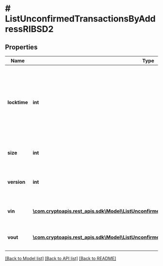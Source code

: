 # # ListUnconfirmedTransactionsByAddressRIBSD2

## Properties

Name | Type | Description | Notes
------------ | ------------- | ------------- | -------------
**locktime** | **int** | Represents the locktime on the transaction on the specific blockchain, i.e. the blockheight at which the transaction is valid. |
**size** | **int** | Represents the total size of this transaction. |
**version** | **int** | Represents the transaction&#39;s version number. |
**vin** | [**\com.cryptoapis.rest_apis.sdk\Model\ListUnconfirmedTransactionsByAddressRIBSD2VinInner[]**](ListUnconfirmedTransactionsByAddressRIBSD2VinInner.md) | Represents the transaction inputs. |
**vout** | [**\com.cryptoapis.rest_apis.sdk\Model\ListUnconfirmedTransactionsByAddressRIBSD2VoutInner[]**](ListUnconfirmedTransactionsByAddressRIBSD2VoutInner.md) | Represents the transaction outputs. |

[[Back to Model list]](../../README.md#models) [[Back to API list]](../../README.md#endpoints) [[Back to README]](../../README.md)
